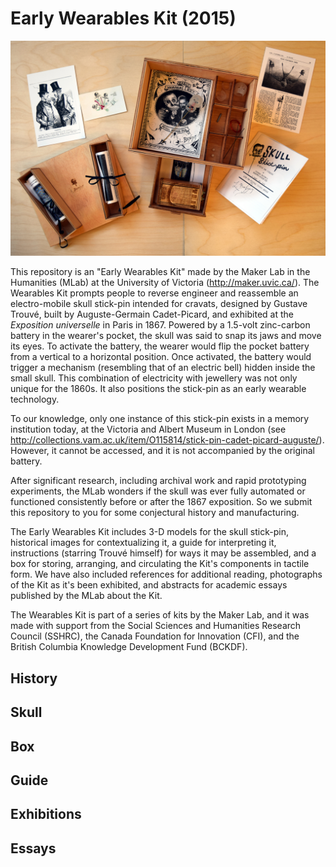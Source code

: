 # Early Wearables Kit (2015) 

![Early Wearables Kit](earlyWearablesKit.jpg)

This repository is an "Early Wearables Kit" made by the Maker Lab in the Humanities (MLab) at the University of Victoria (http://maker.uvic.ca/). The Wearables Kit prompts people to reverse engineer and reassemble an electro-mobile skull stick-pin intended for cravats, designed by Gustave Trouvé, built by Auguste-Germain Cadet-Picard, and exhibited at the *Exposition universelle* in Paris in 1867. Powered by a 1.5-volt zinc-carbon battery in the wearer's pocket, the skull was said to snap its jaws and move its eyes. To activate the battery, the wearer would flip the pocket battery from a vertical to a horizontal position. Once activated, the battery would trigger a mechanism (resembling that of an electric bell) hidden inside the small skull. This combination of electricity with jewellery was not only unique for the 1860s. It also positions the stick-pin as an early wearable technology. 

To our knowledge, only one instance of this stick-pin exists in a memory institution today, at the Victoria and Albert Museum in London (see http://collections.vam.ac.uk/item/O115814/stick-pin-cadet-picard-auguste/). However, it cannot be accessed, and it is not accompanied by the original battery.

After significant research, including archival work and rapid prototyping experiments, the MLab wonders if the skull was ever fully automated or functioned consistently before or after the 1867 exposition. So we submit this repository to you for some conjectural history and manufacturing. 

The Early Wearables Kit includes 3-D models for the skull stick-pin, historical images for contextualizing it, a guide for interpreting it, instructions (starring Trouvé himself) for ways it may be assembled, and a box for storing, arranging, and circulating the Kit's components in tactile form. We have also included references for additional reading, photographs of the Kit as it's been exhibited, and abstracts for academic essays published by the MLab about the Kit.   

The Wearables Kit is part of a series of kits by the Maker Lab, and it was made with support from the Social Sciences and Humanities Research Council (SSHRC), the Canada Foundation for Innovation (CFI), and the British Columbia Knowledge Development Fund (BCKDF). 

## History 

## Skull 

## Box 

## Guide

## Exhibitions

## Essays 



